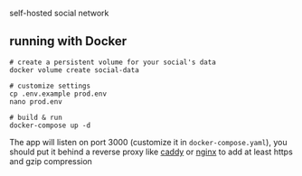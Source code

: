 self-hosted social network

## running with Docker
```
# create a persistent volume for your social's data
docker volume create social-data

# customize settings
cp .env.example prod.env
nano prod.env

# build & run
docker-compose up -d
```

The app will listen on port 3000 (customize it in `docker-compose.yaml`), you should put it behind a reverse proxy like [caddy](https://caddyserver.com/docs/quick-starts/caddyfile) or [nginx](https://gist.github.com/journeymanavi/dc7df599dd7618a12528c553ea47b1b1) to add at least https and gzip compression